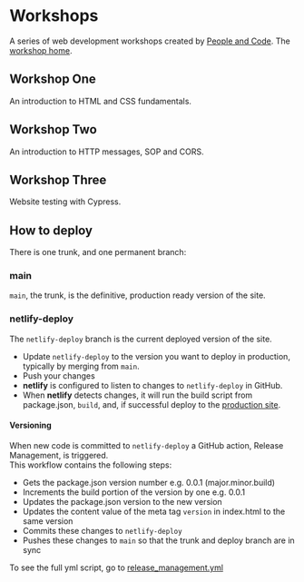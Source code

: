 # Workshops

A series of web development workshops created by [People and Code](https://people-and-code.com/).
The [workshop home](https://workshops.people-and-code.com/).

## Workshop One

An introduction to HTML and CSS fundamentals.

## Workshop Two

An introduction to HTTP messages, SOP and CORS.

## Workshop Three

Website testing with Cypress.

## How to deploy

There is one trunk, and one permanent branch:

### main

`main`, the trunk, is the definitive, production ready version of the site.

### netlify-deploy

The `netlify-deploy` branch is the current deployed version of the site.

- Update `netlify-deploy` to the version you want to deploy in production, typically by merging from `main`.
- Push your changes
- **netlify** is configured to listen to changes to `netlify-deploy` in GitHub.
- When **netlify** detects changes, it will run the build script from package.json, `build`, and, if successful deploy to the [production site](https://people-and-code.com/).

#### Versioning

When new code is committed to `netlify-deploy` a GitHub action, Release Management, is triggered.  
This workflow contains the following steps:

- Gets the package.json version number e.g. 0.0.1 (major.minor.build)
- Increments the build portion of the version by one e.g. 0.0.1
- Updates the package.json version to the new version
- Updates the content value of the meta tag `version` in index.html to the same version
- Commits these changes to `netlify-deploy`
- Pushes these changes to `main` so that the trunk and deploy branch are in sync

To see the full yml script, go to [release_management.yml](https://github.com/p-n-c/workshops/blob/main/.github/workflows/release_management.yml)
